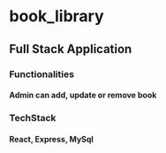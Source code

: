 # book_library

## Full Stack Application

### Functionalities

#### Admin can add, update or remove book

### TechStack

#### React, Express, MySql

